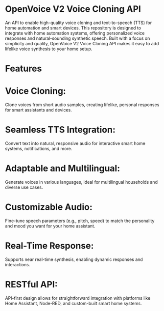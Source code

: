 # OpenVoice V2 Voice Cloning API
An API to enable high-quality voice cloning and text-to-speech (TTS) for home automation and smart devices. This repository is designed to integrate with home automation systems, offering personalized voice responses and natural-sounding synthetic speech. Built with a focus on simplicity and quality, OpenVoice V2 Voice Cloning API makes it easy to add lifelike voice synthesis to your home setup.

# Features
# Voice Cloning: 
Clone voices from short audio samples, creating lifelike, personal responses for smart assistants and devices.
# Seamless TTS Integration:
Convert text into natural, responsive audio for interactive smart home systems, notifications, and more.
# Adaptable and Multilingual:
Generate voices in various languages, ideal for multilingual households and diverse use cases.
# Customizable Audio:
Fine-tune speech parameters (e.g., pitch, speed) to match the personality and mood you want for your home assistant.
# Real-Time Response:
Supports near real-time synthesis, enabling dynamic responses and interactions.
# RESTful API: 
API-first design allows for straightforward integration with platforms like Home Assistant, Node-RED, and custom-built smart home systems.
